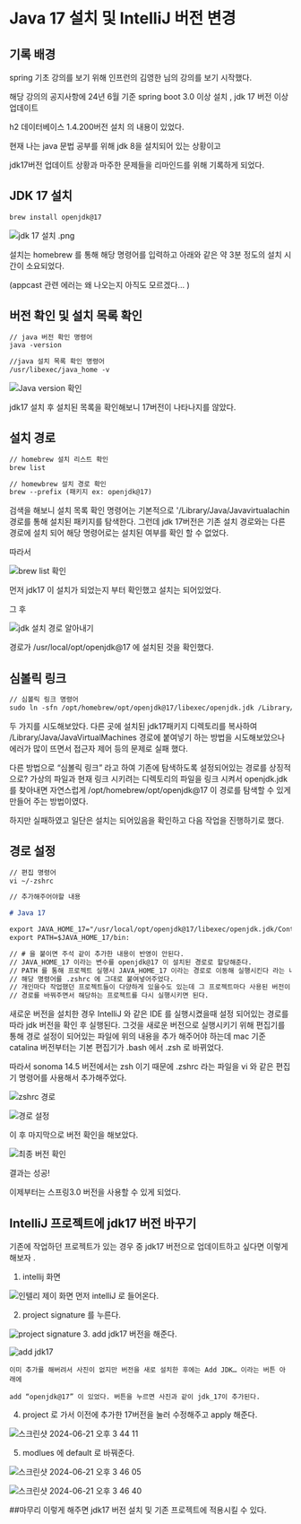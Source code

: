 # Java 17 설치 및 IntelliJ 버전 변경

## 기록 배경

spring 기초 강의를 보기 위해 인프런의 김영한 님의 강의를 보기 시작했다.

해당 강의의 공지사항에 24년 6월 기준 spring boot 3.0 이상 설치 , jdk 17 버전 이상 업데이트

h2 데이터베이스 1.4.200버전 설치 의 내용이 있었다.

현재 나는 java 문법 공부를 위해 jdk 8을 설치되어 있는 상황이고

jdk17버전 업데이트 상황과 마주한 문제들을 리마인드를 위해 기록하게 되었다.

## JDK 17 설치

```markdown
brew install openjdk@17
```

![jdk 17 설치 .png](https://github.com/Junjiii/study_records/assets/138355289/3ee7f539-ca8d-4083-9497-51bb8960d3a3)

설치는 homebrew 를 통해 해당 명령어를 입력하고 아래와 같은 약 3분 정도의 설치 시간이 소요되었다.

(appcast 관련 에러는 왜 나오는지 아직도 모르겠다… )

## 버전 확인 및 설치 목록 확인

```markdown
// java 버전 확인 명령어
java -version

//java 설치 목록 확인 명령어
/usr/libexec/java_home -v
```

![Java version 확인](https://github.com/Junjiii/study_records/assets/138355289/6fcae066-4213-4679-af24-e89edc6bba6e)

jdk17 설치 후 설치된 목록을 확인해보니 17버전이 나타나지를 않았다.

## 설치 경로

```markdown
// homebrew 설치 리스트 확인
brew list

// homewbrew 설치 경로 확인
brew --prefix (패키지 ex: openjdk@17)
```

검색을 해보니 설치 목록 확인 명령어는 기본적으로 '/Library/Java/Javavirtualachin 경로를 통해 설치된 패키지를 탐색한다. 그런데 jdk 17버전은 기존 설치 경로와는 다른 경로에 설치 되어 해당 명령어로는 설치된 여부를 확인 할 수 없었다.

따라서

![brew list 확인](https://github.com/Junjiii/study_records/assets/138355289/ea617883-8ccf-4c22-8c90-d37cf84eeaec)

먼저 jdk17 이 설치가 되었는지 부터 확인했고 설치는 되어있었다.

그 후

![jdk 설치 경로 알아내기 ](https://github.com/Junjiii/study_records/assets/138355289/324c5682-1dd9-479e-b1a0-8e3eece5f642)


경로가 /usr/local/opt/openjdk@17 에 설치된 것을 확인했다.

## 심볼릭 링크

```markdown
// 심볼릭 링크 명령어
sudo ln -sfn /opt/homebrew/opt/openjdk@17/libexec/openjdk.jdk /Library/Java/JavaVirtualMachines/openjdk-17.jdk
```

두 가지를 시도해보았다. 다른 곳에 설치된 jdk17패키지 디렉토리를 복사하여 /Library/Java/JavaVirtualMachines 경로에 붙여넣기 하는 방법을 시도해보았으나 에러가 많이 뜨면서 접근자 제어 등의 문제로 실패 했다.

다른 방법으로 “심볼릭 링크” 라고 하여 기존에 탐색하도록 설정되어있는 경로를 상징적으로? 가상의 파일과 현재 링크 시키려는 디렉토리의 파일을 링크 시켜서 openjdk.jdk 를 찾아내면 자연스럽게 /opt/homebrew/opt/openjdk@17 이 경로를 탐색할 수 있게 만들어 주는 방법이였다.

하지만 실패하였고 일단은 설치는 되어있음을 확인하고 다음 작업을 진행하기로 했다.

## 경로 설정

```markdown
// 편집 명령어
vi ~/-zshrc

// 추가해주어야할 내용

# Java 17

export JAVA_HOME_17="/usr/local/opt/openjdk@17/libexec/openjdk.jdk/Contents/Home"
export PATH=$JAVA_HOME_17/bin:

// # 을 붙이면 주석 같이 추가한 내용이 반영이 안된다.
// JAVA_HOME_17 이라는 변수를 openjdk@17 이 설치된 경로로 할당해준다.
// PATH 를 통해 프로젝트 실행시 JAVA_HOME_17 이라는 경로로 이동해 실행시킨다 라는 내용의 명령어들이다.
// 해당 명령어를 .zshrc 에 그대로 붙여넣어주었다.
// 개인마다 작업했던 프로젝트들이 다양하게 있을수도 있는데 그 프로젝트마다 사용된 버전이 다르다보니 상황에 맞춰
// 경로를 바꿔주면서 해당하는 프로젝트를 다시 실행시키면 된다.
```

새로운 버전을 설치한 경우 IntelliJ 와 같은 IDE 를 실행시켰을때 설정 되어있는 경로를 따라 jdk 버전을 확인 후 실행된다. 그것을 새로운 버전으로 실행시키기 위해 편집기를 통해 경로 설정이 되어있는 파일에 위의 내용을 추가 해주어야 하는데 mac 기준 catalina 버전부터는 기본 편집기가 .bash 에서 .zsh 로 바뀌었다.

따라서 sonoma 14.5 버전에서는 zsh 이기 때문에 .zshrc 라는 파일을 vi 와 같은 편집기 명령어를 사용해서 추가해주었다.

![zshrc 경로 ](https://github.com/Junjiii/study_records/assets/138355289/3d216f25-5d77-4af8-af4e-eebe4eb0f54e)

![경로 설정](https://github.com/Junjiii/study_records/assets/138355289/56a4be01-57f0-4894-b0b4-a20996f12e57)

이 후 마지막으로 버전 확인을 해보았다.

![최종 버전 확인](https://github.com/Junjiii/study_records/assets/138355289/c57c0965-bb07-4c9f-a781-eafe464431f8)


결과는 성공!

이제부터는 스프링3.0 버전을 사용할 수 있게 되었다.

## IntelliJ 프로젝트에 jdk17 버전 바꾸기

기존에 작업하던 프로젝트가 있는 경우 중 jdk17 버전으로 업데이트하고 싶다면 이렇게 해보자 .

1. intellij 화면

![인텔리 제이 화면](https://github.com/Junjiii/study_records/assets/138355289/a94c1133-f1c2-4d83-b6f8-8467bd6b7cbe)
먼저 intelliJ 로 들어온다.

2. project signature 를 누른다.

![project signature ](https://github.com/Junjiii/study_records/assets/138355289/6abfdd40-8c50-4f2f-b69a-8e6f22adb991)
3.  add jdk17 버전을 해준다.

![add jdk17](https://github.com/Junjiii/study_records/assets/138355289/fa81c3c1-dce7-4d36-b23d-788787d0cdc4)

    이미 추가를 해버려서 사진이 없지만 버전을 새로 설치한 후에는 Add JDK… 이라는 버튼 아래에

    add “openjdk@17” 이 있었다. 버튼을 누르면 사진과 같이 jdk_17이 추가된다.

4.  project 로 가서 이전에 추가한 17버전을 눌러 수정해주고 apply 해준다.

![스크린샷 2024-06-21 오후 3 44 11](https://github.com/Junjiii/study_records/assets/138355289/b3559e91-1439-4e42-b34b-c972ded264e7)

5.  modlues 에 default 로 바꿔준다.

![스크린샷 2024-06-21 오후 3 46 05](https://github.com/Junjiii/study_records/assets/138355289/1af878d7-0326-4946-8464-eaa23f4e0c19)

![스크린샷 2024-06-21 오후 3 46 40](https://github.com/Junjiii/study_records/assets/138355289/6dd5c993-0195-42a9-8224-579b3d523227)

##마무리
이렇게 해주면 jdk17 버전 설치 및 기존 프로젝트에 적용시킬 수 있다.

